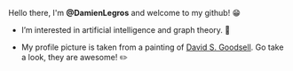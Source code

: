 Hello there, I'm **@DamienLegros** and welcome to my github! :grin: 
- I’m interested in artificial intelligence and graph theory. :pill:
<!---- My webpage is available [here](https://damienlegros.github.io/DamienLegros/)! :page_with_curl:--->
- My profile picture is taken from a painting of [David S. Goodsell](https://ccsb.scripps.edu/goodsell/). Go take a look, they are awesome! :pencil2:

<!---
DamienLegros/DamienLegros is a ✨ special ✨ repository because its `README.md` (this file) appears on your GitHub profile.
You can click the Preview link to take a look at your changes.
--->
